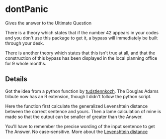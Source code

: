 # dontPanic

Gives the answer to the Ultimate Question

There is a theory which states that if the number 42 appears in your codes and you don't use this package to get it, a bypass will immediately be built through your desk.

There is another theory which states that this isn't true at all, and that the construction of this bypass has been displayed in the local planning office for 9 whole months.



## Details

Got the idea from a python function by [tudstlennkozh](https://github.com/tudstlennkozh). The Douglas Adams tribute now has an R extension, though I didn't follow the python script.

Here the function first calculate the generalized Levenshtein distance between the correct sentence and yours. Then a lame calculation of mine is made so that the output can be smaller of greater than the Answer.

You'll have to remember the precise wording of the input sentence to get The Answer. No case-sensitive.
More about the [Levenshtein distance](https://en.wikipedia.org/wiki/Levenshtein_distance)
